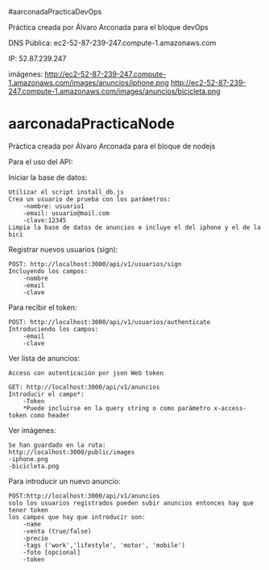 #aarconadaPracticaDevOps

Práctica creada por Álvaro Arconada para el bloque devOps

DNS Pública: ec2-52-87-239-247.compute-1.amazonaws.com

IP: 52.87.239.247

imágenes:
http://ec2-52-87-239-247.compute-1.amazonaws.com/images/anuncios/iphone.png
http://ec2-52-87-239-247.compute-1.amazonaws.com/images/anuncios/bicicleta.png

# aarconadaPracticaNode

Práctica creada por Álvaro Arconada para el bloque de nodejs

Para el uso del API:


Iniciar la base de datos:

    Utilizar el script install_db.js
    Crea un usuario de prueba con los parámetros:
        -nombre: usuario1
        -email: usuario@mail.com
        -clave:12345
    Limpia la base de datos de anuncios e incluye el del iphone y el de la bici

Registrar nuevos usuarios (sign):

    POST: http://localhost:3000/api/v1/usuarios/sign
    Incluyendo los campos:
        -nombre
        -email
        -clave


Para recibir el token:

    POST: http://localhost:3000/api/v1/usuarios/authenticate
    Introduciendo los campos:
        -email
        -clave

Ver lista de anuncios:

    Acceso con autenticación por json Web token

    GET: http://localhost:3000/api/v1/anuncios
    Introducir el campo*:
        -Token
        *Puede incluirse en la query string o como parámetro x-access-token como header

Ver imágenes:

    Se han guardado en la ruta:
    http://localhost:3000/public/images
    -iphone.png
    -bicicleta.png

Para introducir un nuevo anuncio:

    POST:http://localhost:3000/api/v1/anuncios
    solo los usuarios registrados pueden subir anuncios entonces hay que tener token
    los campos que hay que introducir son:
        -name
        -venta (true/false)
        -precio
        -tags ('work','lifestyle', 'motor', 'mobile')
        -foto [opcional]
        -token
